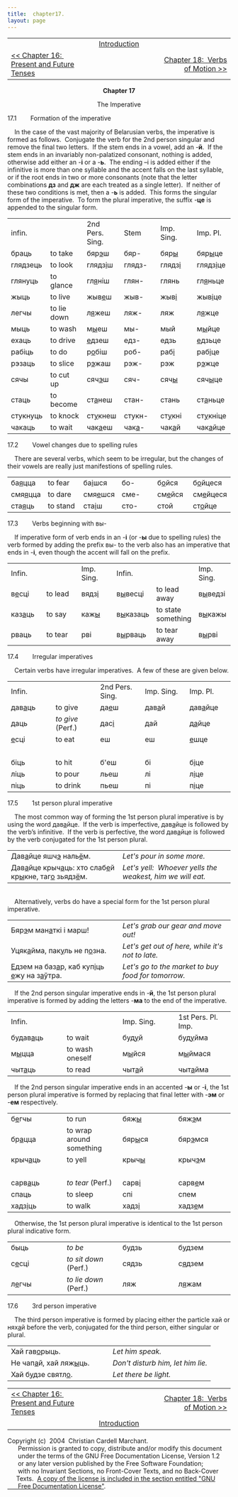 ```yaml
---
title:  chapter17. 
layout: page
---
```



<table>
<colgroup>
<col style="width: 33%" />
<col style="width: 33%" />
<col style="width: 33%" />
</colgroup>
<tbody>
<tr class="odd">
<td><br />
</td>
<td style="text-align: center;"><a href="introduction.html">Introduction</a><br />
</td>
<td style="text-align: right;"><br />
</td>
</tr>
<tr class="even">
<td><a href="chapter16.html">&lt;&lt; Chapter 16:  Present and Future Tenses</a><br />
</td>
<td style="text-align: center;"><br />
</td>
<td style="text-align: right;"><a href="chapter18.html">Chapter 18:  Verbs of Motion &gt;&gt;</a><br />
</td>
</tr>
</tbody>
</table>

  
  

<div style="text-align: center;">

<span style="font-weight: bold;">Chapter 17</span>  
  
The Imperative  

</div>

  
17.1        Formation of the imperative  
  
    In the case of the vast majority of Belarusian verbs, the imperative
is formed as follows.  Conjugate the verb for the 2nd person singular
and remove the final two letters.  If the stem ends in a vowel, add an
-<span style="font-weight: bold;">й</span>.  If the stem ends in an
invariably non-palatized consonant, nothing is added, otherwise add
either an -<span style="font-weight: bold;">і</span> or a
-<span style="font-weight: bold;">ь</span>.  The ending –і is added
either if the infinitive is more than one syllable and the accent falls
on the last syllable, or if the root ends in two or more consonants
(note that the letter combinations
<span style="font-weight: bold;">дз</span> and
<span style="font-weight: bold;">дж</span> are each treated as a single
letter).  If neither of these two conditions is met, then a
-<span style="font-weight: bold;">ь</span> is added.  This forms the
singular form of the imperative.  To form the plural imperative, the
suffix -<span style="font-weight: bold;">це</span> is appended to the
singular form.  
  

<table style="width:100%;">
<colgroup>
<col style="width: 16%" />
<col style="width: 16%" />
<col style="width: 16%" />
<col style="width: 16%" />
<col style="width: 16%" />
<col style="width: 16%" />
</colgroup>
<tbody>
<tr class="odd">
<td>infin.<br />
</td>
<td><br />
</td>
<td>2nd Pers. Sing.<br />
</td>
<td>Stem<br />
</td>
<td>Imp. Sing.<br />
</td>
<td>Imp. Pl.<br />
</td>
</tr>
<tr class="even">
<td>браць</td>
<td>to take<br />
</td>
<td>бяр<span style="text-decoration: underline;">э</span>ш<br />
</td>
<td>бяр-<br />
</td>
<td>бяр<span style="text-decoration: underline;">ы</span><br />
</td>
<td>бяр<span style="text-decoration: underline;">ы</span>це<br />
</td>
</tr>
<tr class="odd">
<td>глядзець<br />
</td>
<td>to look<br />
</td>
<td>глядз<span style="text-decoration: underline;">і</span>ш<br />
</td>
<td>глядз-<br />
</td>
<td>глядз<span style="text-decoration: underline;">і</span><br />
</td>
<td>глядз<span style="text-decoration: underline;">і</span>це<br />
</td>
</tr>
<tr class="even">
<td>глянуць<br />
</td>
<td>to glance<br />
</td>
<td>гл<span style="text-decoration: underline;">я</span>ніш<br />
</td>
<td>глян-<br />
</td>
<td>глянь<br />
</td>
<td>гл<span style="text-decoration: underline;">я</span>ньце<br />
</td>
</tr>
<tr class="odd">
<td>жыць<br />
</td>
<td>to live<br />
</td>
<td>жыв<span style="text-decoration: underline;">е</span>ш<br />
</td>
<td>жыв-<br />
</td>
<td>жыв<span style="text-decoration: underline;">і</span><br />
</td>
<td>жыв<span style="text-decoration: underline;">і</span>це<br />
</td>
</tr>
<tr class="even">
<td>легчы<br />
</td>
<td>to lie down<br />
</td>
<td>л<span style="text-decoration: underline;">я</span>жеш<br />
</td>
<td>ляж-<br />
</td>
<td>ляж<br />
</td>
<td>л<span style="text-decoration: underline;">я</span>жце<br />
</td>
</tr>
<tr class="odd">
<td>мыць<br />
</td>
<td>to wash<br />
</td>
<td>м<span style="text-decoration: underline;">ы</span>еш<br />
</td>
<td>мы-<br />
</td>
<td>мый<br />
</td>
<td>м<span style="text-decoration: underline;">ы</span>йце<br />
</td>
</tr>
<tr class="even">
<td>ехаць<br />
</td>
<td>to drive<br />
</td>
<td><span style="text-decoration: underline;">е</span>дзеш<br />
</td>
<td>едз-<br />
</td>
<td>едзь<br />
</td>
<td><span style="text-decoration: underline;">е</span>дзьце<br />
</td>
</tr>
<tr class="odd">
<td>рабіць<br />
</td>
<td>to do<br />
</td>
<td>р<span style="text-decoration: underline;">о</span>біш<br />
</td>
<td>роб-<br />
</td>
<td>раб<span style="text-decoration: underline;">і</span><br />
</td>
<td>раб<span style="text-decoration: underline;">і</span>це<br />
</td>
</tr>
<tr class="even">
<td>рэзаць<br />
</td>
<td>to slice<br />
</td>
<td>р<span style="text-decoration: underline;">э</span>жаш<br />
</td>
<td>рэж-<br />
</td>
<td>рэж<br />
</td>
<td>р<span style="text-decoration: underline;">э</span>жце<br />
</td>
</tr>
<tr class="odd">
<td>сячы<br />
</td>
<td>to cut up<br />
</td>
<td>сяч<span style="text-decoration: underline;">э</span>ш<br />
</td>
<td>сяч-<br />
</td>
<td>сяч<span style="text-decoration: underline;">ы</span><br />
</td>
<td>сяч<span style="text-decoration: underline;">ы</span>це<br />
</td>
</tr>
<tr class="even">
<td>стаць<br />
</td>
<td>to become<br />
</td>
<td>ст<span style="text-decoration: underline;">а</span>неш<br />
</td>
<td>стан-<br />
</td>
<td>стань<br />
</td>
<td>ст<span style="text-decoration: underline;">а</span>ньце<br />
</td>
</tr>
<tr class="odd">
<td>стукнуць<br />
</td>
<td>to knock<br />
</td>
<td>ст<span style="text-decoration: underline;">у</span>кнеш<br />
</td>
<td>стукн-<br />
</td>
<td>ст<span style="text-decoration: underline;">у</span>кні<br />
</td>
<td>ст<span style="text-decoration: underline;">у</span>кніце<br />
</td>
</tr>
<tr class="even">
<td>чакаць<br />
</td>
<td>to wait<br />
</td>
<td>чак<span style="text-decoration: underline;">а</span>еш<br />
</td>
<td>чак<span style="text-decoration: underline;">а</span>-<br />
</td>
<td>чак<span style="text-decoration: underline;">а</span>й<br />
</td>
<td>чак<span style="text-decoration: underline;">а</span>йце<br />
</td>
</tr>
</tbody>
</table>

  
  
17.2        Vowel changes due to spelling rules  
  
    There are several verbs, which seem to be irregular, but the changes
of their vowels are really just manifestions of spelling rules.  
  

<table style="width:100%;">
<colgroup>
<col style="width: 16%" />
<col style="width: 16%" />
<col style="width: 16%" />
<col style="width: 16%" />
<col style="width: 16%" />
<col style="width: 16%" />
</colgroup>
<tbody>
<tr class="odd">
<td>ба<span style="text-decoration: underline;">я</span>цца<br />
</td>
<td>to fear<br />
</td>
<td>ба<span style="text-decoration: underline;">і</span>шся<br />
</td>
<td>бо-<br />
</td>
<td>б<span style="text-decoration: underline;">о</span>йся<br />
</td>
<td>б<span style="text-decoration: underline;">о</span>йцеся<br />
</td>
</tr>
<tr class="even">
<td>смя<span style="text-decoration: underline;">я</span>цца<br />
</td>
<td>to dare<br />
</td>
<td>смя<span style="text-decoration: underline;">е</span>шся<br />
</td>
<td>сме-<br />
</td>
<td>см<span style="text-decoration: underline;">е</span>йся<br />
</td>
<td>см<span style="text-decoration: underline;">е</span>йцеся<br />
</td>
</tr>
<tr class="odd">
<td>ста<span style="text-decoration: underline;">я</span>ць<br />
</td>
<td>to stand<br />
</td>
<td>ста<span style="text-decoration: underline;">і</span>ш<br />
</td>
<td>сто-<br />
</td>
<td>стой<br />
</td>
<td>ст<span style="text-decoration: underline;">о</span>йце<br />
</td>
</tr>
</tbody>
</table>

  
  
17.3        Verbs beginning with вы-  
  
    If imperative form of verb ends in an
-<span style="font-weight: bold;">і</span> (or
-<span style="font-weight: bold;">ы</span> due to spelling rules) the
verb formed by adding the prefix вы- to the verb also has an imperative
that ends in -<span style="font-weight: bold;">і</span>, even though the
accent will fall on the prefix.  
  

<table style="width:100%;">
<colgroup>
<col style="width: 16%" />
<col style="width: 16%" />
<col style="width: 16%" />
<col style="width: 16%" />
<col style="width: 16%" />
<col style="width: 16%" />
</colgroup>
<tbody>
<tr class="odd">
<td>Infin.<br />
</td>
<td><br />
</td>
<td>Imp. Sing.<br />
</td>
<td>Infin.<br />
</td>
<td><br />
</td>
<td>Imp. Sing.<br />
</td>
</tr>
<tr class="even">
<td>в<span style="text-decoration: underline;">е</span>сці<br />
</td>
<td>to lead<br />
</td>
<td>вядз<span style="text-decoration: underline;">і</span><br />
</td>
<td>в<span style="text-decoration: underline;">ы</span>весці<br />
</td>
<td>to lead away<br />
</td>
<td>в<span style="text-decoration: underline;">ы</span>ведзі<br />
</td>
</tr>
<tr class="odd">
<td>каз<span style="text-decoration: underline;">а</span>ць<br />
</td>
<td>to say<br />
</td>
<td>каж<span style="text-decoration: underline;">ы</span><br />
</td>
<td>в<span style="text-decoration: underline;">ы</span>казаць<br />
</td>
<td>to state something<br />
</td>
<td>в<span style="text-decoration: underline;">ы</span>кажы<br />
</td>
</tr>
<tr class="even">
<td>рваць<br />
</td>
<td>to tear<br />
</td>
<td>рві<br />
</td>
<td>в<span style="text-decoration: underline;">ы</span>рваць<br />
</td>
<td>to tear away<br />
</td>
<td>в<span style="text-decoration: underline;">ы</span>рві<br />
</td>
</tr>
</tbody>
</table>

  
  
17.4        Irregular imperatives  
  
    Certain verbs have irregular imperatives.  A few of these are given
below.  
  

<table>
<colgroup>
<col style="width: 20%" />
<col style="width: 20%" />
<col style="width: 20%" />
<col style="width: 20%" />
<col style="width: 20%" />
</colgroup>
<tbody>
<tr class="odd">
<td>Infin.<br />
</td>
<td><br />
</td>
<td>2nd Pers. Sing.<br />
</td>
<td>Imp. Sing.<br />
</td>
<td>Imp. Pl.<br />
</td>
</tr>
<tr class="even">
<td>дав<span style="text-decoration: underline;">а</span>ць<br />
</td>
<td>to give<br />
</td>
<td>да<span style="text-decoration: underline;">е</span>ш<br />
</td>
<td>дав<span style="text-decoration: underline;">а</span>й<br />
</td>
<td>дав<span style="text-decoration: underline;">а</span>йце<br />
</td>
</tr>
<tr class="odd">
<td>даць<br />
</td>
<td><span style="font-style: italic;">to give</span> (Perf.)<br />
</td>
<td>дас<span style="text-decoration: underline;">і</span><br />
</td>
<td>дай<br />
</td>
<td>д<span style="text-decoration: underline;">а</span>йце<br />
</td>
</tr>
<tr class="even">
<td><span style="text-decoration: underline;">е</span>сці<br />
</td>
<td>to eat<br />
</td>
<td>еш<br />
</td>
<td>еш<br />
</td>
<td><span style="text-decoration: underline;">е</span>шце<br />
</td>
</tr>
<tr class="odd">
<td><br />
</td>
<td><br />
</td>
<td><br />
</td>
<td><br />
</td>
<td><br />
</td>
</tr>
<tr class="even">
<td>біць<br />
</td>
<td>to hit<br />
</td>
<td>б'еш<br />
</td>
<td>бі<br />
</td>
<td>б<span style="text-decoration: underline;">і</span>це<br />
</td>
</tr>
<tr class="odd">
<td>ліць<br />
</td>
<td>to pour<br />
</td>
<td>льеш<br />
</td>
<td>лі<br />
</td>
<td>л<span style="text-decoration: underline;">і</span>це<br />
</td>
</tr>
<tr class="even">
<td>піць<br />
</td>
<td>to drink<br />
</td>
<td>пьеш<br />
</td>
<td>пі<br />
</td>
<td>п<span style="text-decoration: underline;">і</span>це<br />
</td>
</tr>
</tbody>
</table>

  
  
17.5        1st person plural imperative  
  
    The most common way of forming the 1st person plural imperative is
by using the word
дав<span style="text-decoration: underline;">а</span>йце.  If the
verb is imperfective,
дав<span style="text-decoration: underline;">а</span>йце is followed
by the verb’s infinitive.  If the verb is perfective, the word
дав<span style="text-decoration: underline;">а</span>йце is followed
by the verb conjugated for the 1st person plural.  
  

<table>
<colgroup>
<col style="width: 50%" />
<col style="width: 50%" />
</colgroup>
<tbody>
<tr class="odd">
<td>Дав<span style="text-decoration: underline;">а</span>йце яшч<span style="text-decoration: underline;">э</span> наль<span style="text-decoration: underline;">ё</span>м.<br />
</td>
<td><span style="font-style: italic;">Let's pour in some more.</span><br />
</td>
</tr>
<tr class="even">
<td>Дав<span style="text-decoration: underline;">а</span>йце крыч<span style="text-decoration: underline;">а</span>ць: хто слаб<span style="text-decoration: underline;">е</span>й кр<span style="text-decoration: underline;">ы</span>кне, таг<span style="text-decoration: underline;">о</span> зьядз<span style="text-decoration: underline;">ё</span>м.<br />
</td>
<td><span style="font-style: italic;">Let's yell:  Whoever yells the weakest, him we will eat.</span><br />
</td>
</tr>
</tbody>
</table>

  
     
    Alternatively, verbs do have a special form for the 1st person
plural imperative.  
  

<table>
<colgroup>
<col style="width: 50%" />
<col style="width: 50%" />
</colgroup>
<tbody>
<tr class="odd">
<td>Бяр<span style="text-decoration: underline;">э</span>м ман<span style="text-decoration: underline;">а</span>ткі і марш!<br />
</td>
<td><span style="font-style: italic;">Let's grab our gear and move out!</span><br />
</td>
</tr>
<tr class="even">
<td>Уцяк<span style="text-decoration: underline;">а</span>йма, пак<span style="text-decoration: underline;">у</span>ль не п<span style="text-decoration: underline;">о</span>зна.<br />
</td>
<td><span style="font-style: italic;">Let's get out of here, while it's not to late.</span><br />
</td>
</tr>
<tr class="odd">
<td><span style="text-decoration: underline;">Е</span>дзем на баз<span style="text-decoration: underline;">а</span>р, каб куп<span style="text-decoration: underline;">і</span>ць <span style="text-decoration: underline;">е</span>жу на з<span style="text-decoration: underline;">а</span>ўтра.<br />
</td>
<td><span style="font-style: italic;">Let's go to the market to buy food for tomorrow.</span><br />
</td>
</tr>
</tbody>
</table>

  
    If the 2nd person singular imperative ends in
-<span style="font-weight: bold;">й</span>, the 1st person plural
imperative is formed by adding the letters
-<span style="font-weight: bold;">ма</span> to the end of the
imperative.  
  

<table>
<colgroup>
<col style="width: 25%" />
<col style="width: 25%" />
<col style="width: 25%" />
<col style="width: 25%" />
</colgroup>
<tbody>
<tr class="odd">
<td>Infin.<br />
</td>
<td><br />
</td>
<td>Imp. Sing.<br />
</td>
<td>1st Pers. Pl. Imp.<br />
</td>
</tr>
<tr class="even">
<td>будав<span style="text-decoration: underline;">а</span>ць<br />
</td>
<td>to wait<br />
</td>
<td>буд<span style="text-decoration: underline;">у</span>й<br />
</td>
<td>буд<span style="text-decoration: underline;">у</span>йма<br />
</td>
</tr>
<tr class="odd">
<td>м<span style="text-decoration: underline;">ы</span>цца<br />
</td>
<td>to wash oneself<br />
</td>
<td>м<span style="text-decoration: underline;">ы</span>йся<br />
</td>
<td>м<span style="text-decoration: underline;">ы</span>ймася<br />
</td>
</tr>
<tr class="even">
<td>чыт<span style="text-decoration: underline;">а</span>ць<br />
</td>
<td>to read<br />
</td>
<td>чыт<span style="text-decoration: underline;">а</span>й<br />
</td>
<td>чыт<span style="text-decoration: underline;">а</span>йма<br />
</td>
</tr>
</tbody>
</table>

  
  
    If the 2nd person singular imperative ends in an accented
-<span style="font-weight: bold;">ы</span> or
-<span style="font-weight: bold;">і</span>, the 1st person plural
imperative is formed by replacing that final letter with
-<span style="font-weight: bold;">эм</span> or
-<span style="font-weight: bold;">ем</span> respectively.  
  

<table>
<colgroup>
<col style="width: 25%" />
<col style="width: 25%" />
<col style="width: 25%" />
<col style="width: 25%" />
</colgroup>
<tbody>
<tr class="odd">
<td>б<span style="text-decoration: underline;">е</span>гчы<br />
</td>
<td>to run<br />
</td>
<td>бяж<span style="text-decoration: underline;">ы</span><br />
</td>
<td>бяж<span style="text-decoration: underline;">э</span>м<br />
</td>
</tr>
<tr class="even">
<td>бр<span style="text-decoration: underline;">а</span>цца<br />
</td>
<td>to wrap around something<br />
</td>
<td>бяр<span style="text-decoration: underline;">ы</span>ся<br />
</td>
<td>бяр<span style="text-decoration: underline;">э</span>мся<br />
</td>
</tr>
<tr class="odd">
<td>крыч<span style="text-decoration: underline;">а</span>ць<br />
</td>
<td>to yell<br />
</td>
<td>крыч<span style="text-decoration: underline;">ы</span><br />
</td>
<td>крыч<span style="text-decoration: underline;">э</span>м<br />
</td>
</tr>
<tr class="even">
<td><br />
</td>
<td><br />
</td>
<td><br />
</td>
<td><br />
</td>
</tr>
<tr class="odd">
<td>сарв<span style="text-decoration: underline;">а</span>ць<br />
</td>
<td><span style="font-style: italic;">to tear</span> (Perf.)<br />
</td>
<td>сарв<span style="text-decoration: underline;">і</span><br />
</td>
<td>сарв<span style="text-decoration: underline;">е</span>м<br />
</td>
</tr>
<tr class="even">
<td>спаць<br />
</td>
<td>to sleep<br />
</td>
<td>спі<br />
</td>
<td>спем<br />
</td>
</tr>
<tr class="odd">
<td>хадз<span style="text-decoration: underline;">і</span>ць<br />
</td>
<td>to walk<br />
</td>
<td>хадз<span style="text-decoration: underline;">і</span><br />
</td>
<td>хадз<span style="text-decoration: underline;">е</span>м<br />
</td>
</tr>
</tbody>
</table>

  
  
    Otherwise, the 1st person plural imperative is identical to the 1st
person plural indicative form.  
  

<table>
<colgroup>
<col style="width: 25%" />
<col style="width: 25%" />
<col style="width: 25%" />
<col style="width: 25%" />
</colgroup>
<tbody>
<tr class="odd">
<td>быць<br />
</td>
<td><span style="font-style: italic;">to be</span><br />
</td>
<td>будзь<br />
</td>
<td>б<span style="text-decoration: underline;">у</span>дзем<br />
</td>
</tr>
<tr class="even">
<td>с<span style="text-decoration: underline;">е</span>сці<br />
</td>
<td><span style="font-style: italic;">to sit down</span> (Perf.)<br />
</td>
<td>сядзь<br />
</td>
<td>с<span style="text-decoration: underline;">я</span>дзем<br />
</td>
</tr>
<tr class="odd">
<td>л<span style="text-decoration: underline;">е</span>гчы<br />
</td>
<td><span style="font-style: italic;">to lie down</span> (Perf.)<br />
</td>
<td>ляж<br />
</td>
<td>л<span style="text-decoration: underline;">я</span>жам<br />
</td>
</tr>
</tbody>
</table>

  
  
17.6        3rd person imperative  
  
    The third person imperative is formed by placing either the particle
хай or нях<span style="text-decoration: underline;">а</span>й before the
verb, conjugated for the third person, either singular or plural.  
  
  

<table>
<colgroup>
<col style="width: 50%" />
<col style="width: 50%" />
</colgroup>
<tbody>
<tr class="odd">
<td>Хай гав<span style="text-decoration: underline;">о</span>рыць.<br />
</td>
<td><span style="font-style: italic;">Let him speak.</span><br />
</td>
</tr>
<tr class="even">
<td>Не чап<span style="text-decoration: underline;">а</span>й, хай ляж<span style="text-decoration: underline;">ы</span>ць.<br />
</td>
<td><span style="font-style: italic;">Don't disturb him, let him lie.</span><br />
</td>
</tr>
<tr class="odd">
<td>Хай б<span style="text-decoration: underline;">у</span>дзе святл<span style="text-decoration: underline;">о</span>.<br />
</td>
<td><span style="font-style: italic;">Let there be light.</span><br />
</td>
</tr>
</tbody>
</table>

  
  

<table>
<colgroup>
<col style="width: 33%" />
<col style="width: 33%" />
<col style="width: 33%" />
</colgroup>
<tbody>
<tr class="odd">
<td><a href="chapter16.html">&lt;&lt; Chapter 16:  Present and Future Tenses</a></td>
<td style="text-align: center;"><br />
</td>
<td style="text-align: right;"><a href="chapter18.html">Chapter 18:  Verbs of Motion &gt;&gt;</a></td>
</tr>
<tr class="even">
<td><br />
</td>
<td style="text-align: center;"><a href="introduction.html">Introduction</a><br />
</td>
<td style="text-align: right;"><br />
</td>
</tr>
</tbody>
</table>

  
  
  
  
  
  
  
  
  
  
  
  
  
  
  
  
  
  
  
  
  
  
  
  
  
Copyright (c)  2004  Christian Cardell Marchant.  
      Permission is granted to copy, distribute and/or modify this
document  
      under the terms of the GNU Free Documentation License, Version
1.2  
      or any later version published by the Free Software Foundation;  
      with no Invariant Sections, no Front-Cover Texts, and no
Back-Cover  
     Texts.  [A copy of the license is included in the section entitled
"GNU  
      Free Documentation License"](gnufreedl.html).
